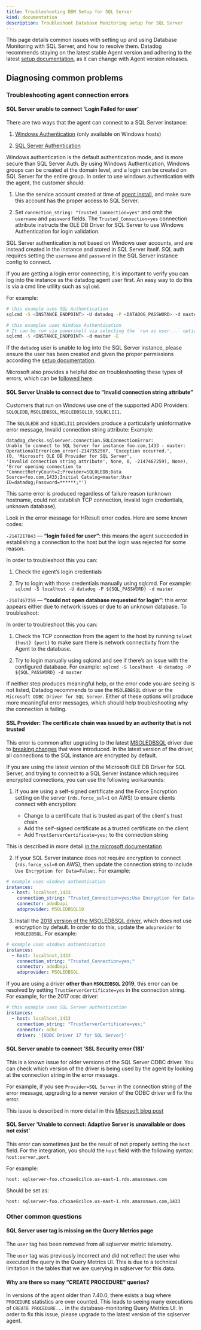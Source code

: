 ```yaml
---
title: Troubleshooting DBM Setup for SQL Server
kind: documentation
description: Troubleshoot Database Monitoring setup for SQL Server
---
```


This page details common issues with setting up and using Database Monitoring with SQL Server, and how to resolve them. Datadog recommends staying on the latest stable Agent version and adhering to the latest [setup documentation][1], as it can change with Agent version releases.

## Diagnosing common problems

### Troubleshooting agent connection errors

#### SQL Server unable to connect 'Login Failed for user'

There are two ways that the agent can connect to a SQL Server instance:

1. [Windows Authentication][2] (only available on Windows hosts)

2. [SQL Server Authentication][3]

Windows authentication is the default authentication mode, and is more secure than SQL Server Auth. By using Windows Authentication, Windows groups can be created at the domain level, and a login can be created on SQL Server for the entire group. In order to use windows authentication with the agent, the customer should:

1. Use the service account created at time of [agent install][4], and make sure this account has the proper access to SQL Server.

2. Set `connection_string: "Trusted_Connection=yes"` and omit the `username` and `password` fields. The `Trusted_Connection=yes` connection attribute instructs the OLE DB Driver for SQL Server to use Windows Authentication for login validation.

SQL Server authentication is not based on Windows user accounts, and are instead created in the instance and stored in SQL Server itself. SQL auth requires setting the `username` and `password` in the SQL Server instance config to connect.

If you are getting a login error connecting, it is important to verify you can log into the instance as the datadog agent user first. An easy way to do this is via a cmd line utility such as `sqlcmd`.

For example:

```bash
# this example uses SQL Authentication
sqlcmd -S <INSTANCE_ENDPOINT> -U datadog -P <DATADOG_PASSWORD> -d master

# this examples uses Windows Authentication
# It can be run via powershell via selecting the `run as user...` option to run as the ddagentuser
sqlcmd -S <INSTANCE_ENDPOINT> -d master -E
```

If the `datadog` user is unable to log into the SQL Server instance, please ensure the user has been created and given the proper permissions according the [setup documentation][1].

Microsoft also provides a helpful doc on troubleshooting these types of errors, which can be [followed here][5].

#### SQL Server Unable to connect due to “Invalid connection string attribute”

Customers that run on Windows use one of the supported ADO Providers: `SQLOLEDB`, `MSOLEDBSQL`, `MSOLEDBSQL19`, `SQLNCLI11`.

The `SQLOLEDB` and `SQLNCLI11` providers produce a particularly uninformative error message, Invalid connection string attribute: Example:

```
datadog_checks.sqlserver.connection.SQLConnectionError:
Unable to connect to SQL Server for instance foo.com,1433 - master:
OperationalError(com_error(-2147352567, 'Exception occurred.',
(0, 'Microsoft OLE DB Provider for SQL Server',
'Invalid connection string attribute', None, 0, -2147467259), None),
'Error opening connection to "ConnectRetryCount=2;Provider=SQLOLEDB;Data Source=foo.com,1433;Initial Catalog=master;User ID=datadog;Password=******;"')
```

This same error is produced regardless of failure reason (unknown hostname, could not establish TCP connection, invalid login credentials, unknown database).

Look in the error message for HResult error codes. Here are some known codes:

`-2147217843` — **“login failed for user”**: this means the agent succeeded in establishing a connection to the host but the login was rejected for some reason.

In order to troubleshoot this you can:

1. Check the agent’s login credentials

2. Try to login with those credentials manually using sqlcmd. For example: `sqlcmd -S localhost -U datadog -P ${SQL_PASSWORD} -d master`

`-2147467259` — **“could not open database requested for login”**: this error appears either due to network issues or due to an unknown database. To troubleshoot:

In order to troubleshoot this you can:

1. Check the TCP connection from the agent to the host by running `telnet {host} {port}` to make sure there is network connectivity from the Agent to the database.

2. Try to login manually using sqlcmd and see if there’s an issue with the configured database. For example: `sqlcmd -S localhost -U datadog -P ${SQL_PASSWORD} -d master`

If neither step produces meaningful help, or the error code you are seeing is not listed, Datadog recommends to use the `MSOLEDBSQL` driver or the `Microsoft ODBC Driver for SQL Server`. Either of these options will produce more meaningful error messages, which should help troubleshooting why the connection is failing.

#### SSL Provider: The certificate chain was issued by an authority that is not trusted

This error is common after upgrading to the latest [MSOLEDBSQL][6] driver due to [breaking changes][7] that were introduced. In the latest version of the driver, all connections to the SQL instance are encrypted by default.

If you are using the latest version of the Microsoft OLE DB Driver for SQL Server, and trying to connect to a SQL Server instance which requires encrypted connections, you can use the following workarounds:

1. If you are using a self-signed certificate and the Force Encryption setting on the server (`rds.force_ssl=1` on AWS) to ensure clients connect with encryption:

   - Change to a certificate that is trusted as part of the client's trust chain
   - Add the self-signed certificate as a trusted certificate on the client
   - Add `TrustServerCertificate=yes;` to the connection string

This is described in more detail [in the microsoft documentation][7]

2. If your SQL Server instance does not require encryption to connect (`rds.force_ssl=0` on AWS), then update the connection string to include `Use Encryption for Data=False;`. For example:

```yaml
# example uses windows authentication
instances:
  - host: localhost,1433
    connection_string: "Trusted_Connection=yes;Use Encryption for Data=False;"
    connector: adodbapi
    adoprovider: MSOLEDBSQL19
```

3. Install the [2018 version of the MSOLEDBSQL driver][8], which does not use encryption by default. In order to do this, update the `adoprovider` to `MSOLEDBSQL`. For example:

```yaml
# example uses windows authentication
instances:
  - host: localhost,1433
    connection_string: "Trusted_Connection=yes;"
    connector: adodbapi
    adoprovider: MSOLEDBSQL
```

If you are using a driver **other than `MSOLEDBSQL` 2019**, this error can be resolved by setting `TrustServerCertificate=yes` in the connection string. For example, for the 2017 `ODBC` driver:

```yaml
# this example uses SQL Server authentication
instances:
  - host: localhost,1433
    connection_string: "TrustServerCertificate=yes;"
    connector: odbc
    driver: '{ODBC Driver 17 for SQL Server}'
```

#### SQL Server unable to connect 'SSL Security error (18)'

This is a known issue for older versions of the SQL Server ODBC driver. You can check which version of the driver is being used by the agent by looking at the connection string in the error message.

For example, if you see `Provider=SQL Server` in the connection string of the error message, upgrading to a newer version of the ODBC driver will fix the error.

This issue is described in more detail in this [Microsoft blog post][9]


#### SQL Server 'Unable to connect: Adaptive Server is unavailable or does not exist'

This error can sometimes just be the result of not properly setting the `host` field. For the integration, you should the `host` field with the following syntax: `host:server,port`.

For example:

```
host: sqlserver-foo.cfxxae8cilce.us-east-1.rds.amazonaws.com
```
Should be set as:
```
host: sqlserver-foo.cfxxae8cilce.us-east-1.rds.amazonaws.com,1433
```

### Other common questions

#### SQL Server user tag is missing on the Query Metrics page

The `user` tag has been removed from all sqlserver metric telemetry.

The `user` tag was previously incorrect and did not reflect the user who executed the query in the Query Metrics UI. This is due to a technical limitation in the tables that we are querying in sqlserver for this data.

#### Why are there so many “CREATE PROCEDURE” queries?

In versions of the agent older than 7.40.0, there exists a bug where `PROCEDURE` statistics are over counted. This leads to seeing many executions of `CREATE PROCEDURE...` in the database-monitoring Query Metrics UI. In order to fix this issue, please upgrade to the latest version of the sqlserver agent.

[1]: /database_monitoring/setup_sql_server/
[2]: https://learn.microsoft.com/en-us/sql/relational-databases/security/choose-an-authentication-mode?view=sql-server-ver16#connecting-through-windows-authentication
[3]: https://learn.microsoft.com/en-us/sql/relational-databases/security/choose-an-authentication-mode?view=sql-server-ver16#connecting-through-sql-server-authentication
[4]: https://docs.datadoghq.com/agent/guide/windows-agent-ddagent-user/#installation
[5]: https://learn.microsoft.com/en-us/troubleshoot/sql/connect/login-failed-for-user
[6]: https://learn.microsoft.com/en-us/sql/connect/oledb/oledb-driver-for-sql-server?view=sql-server-ver16#3-microsoft-ole-db-driver-for-sql-server-msoledbsql
[7]: https://techcommunity.microsoft.com/t5/sql-server-blog/ole-db-driver-19-0-for-sql-server-released/ba-p/3170362
[8]: https://learn.microsoft.com/en-us/sql/connect/oledb/release-notes-for-oledb-driver-for-sql-server?view=sql-server-ver16#1863
[9]: https://community.hostek.com/t/ssl-security-error-for-microsoft-sql-driver/348
